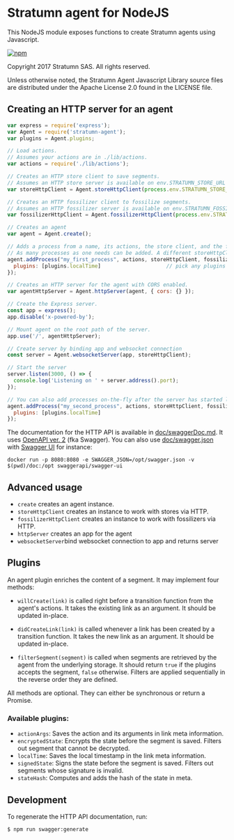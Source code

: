 # Stratumn agent for NodeJS

This NodeJS module exposes functions to create Stratumn agents using Javascript.

[![npm](https://img.shields.io/npm/v/stratumn-agent.svg)](https://www.npmjs.com/package/stratumn-agent)

Copyright 2017 Stratumn SAS. All rights reserved.

Unless otherwise noted, the Stratumn Agent Javascript Library source files are distributed under the Apache License 2.0 found in the LICENSE file.

## Creating an HTTP server for an agent

```javascript
var express = require('express');
var Agent = require('stratumn-agent');
var plugins = Agent.plugins;

// Load actions.
// Assumes your actions are in ./lib/actions.
var actions = require('./lib/actions');

// Creates an HTTP store client to save segments.
// Assumes an HTTP store server is available on env.STRATUMN_STORE_URL or http://store:5000.
var storeHttpClient = Agent.storeHttpClient(process.env.STRATUMN_STORE_URL || 'http://store:5000');

// Creates an HTTP fossilizer client to fossilize segments.
// Assumes an HTTP fossilizer server is available on env.STRATUMN_FOSSILIZER_URL or http://fossilizer:6000.
var fossilizerHttpClient = Agent.fossilizerHttpClient(process.env.STRATUMN_FOSSILIZER_URL || 'http://fossilizer:6000');

// Creates an agent
var agent = Agent.create();

// Adds a process from a name, its actions, the store client, and the fossilizer client.
// As many processes as one needs can be added. A different storeHttpClient and fossilizerHttpClient may be used.
agent.addProcess("my_first_process", actions, storeHttpClient, fossilizerHttpClient, {
  plugins: [plugins.localTime]                     // pick any plugins from src/plugins or develop your own - order matters
});

// Creates an HTTP server for the agent with CORS enabled.
var agentHttpServer = Agent.httpServer(agent, { cors: {} });

// Create the Express server.
const app = express();
app.disable('x-powered-by');

// Mount agent on the root path of the server.
app.use('/', agentHttpServer);

// Create server by binding app and websocket connection
const server = Agent.websocketServer(app, storeHttpClient);

// Start the server
server.listen(3000, () => {
  console.log('Listening on ' + server.address().port);
});

// You can also add processes on-the-fly after the server has started listening
agent.addProcess("my_second_process", actions, storeHttpClient, fossilizerHttpClient, {
  plugins: [plugins.localTime]
});
```

The documentation for the HTTP API is available in [doc/swaggerDoc.md](doc/swaggerDoc.md). It uses [OpenAPI ver. 2](https://github.com/OAI/OpenAPI-Specification/blob/master/versions/2.0.md) (fka Swagger). You can also use [doc/swagger.json](doc/swagger.json) with [Swagger UI](https://swagger.io/swagger-ui/) for instance:

```
docker run -p 8080:8080 -e SWAGGER_JSON=/opt/swagger.json -v $(pwd)/doc:/opt swaggerapi/swagger-ui
```

## Advanced usage

- `create` creates an agent instance.
- `storeHttpClient` creates an instance to work with stores via HTTP.
- `fossilizerHttpClient` creates an instance to work with fossilizers via HTTP.
- `httpServer` creates an app for the agent
- `websocketServer`bind websocket connection to app and returns server

## Plugins

An agent plugin enriches the content of a segment. It may implement four methods:

- `willCreate(link)`
is called right before a transition function from the agent's actions. It takes the existing link as an argument. It should be updated in-place.

- `didCreateLink(link)`
is called whenever a link has been created by a transition function. It takes the new link as an argument. It should be updated in-place.

- `filterSegment(segment)`
is called when segments are retrieved by the agent from the underlying storage. It should return `true` if the plugins accepts the segment, `false` otherwise.
Filters are applied sequentially in the reverse order they are defined.

All methods are optional. They can either be synchronous or return a Promise.

### Available plugins:

- `actionArgs`: Saves the action and its arguments in link meta information.
- `encryptedState`: Encrypts the state before the segment is saved. Filters out segment that cannot be decrypted.
- `localTime`: Saves the local timestamp in the link meta information.
- `signedState`: Signs the state before the segment is saved. Filters out segments whose signature is invalid.
- `stateHash`: Computes and adds the hash of the state in meta.

## Development

To regenerate the HTTP API documentation, run:

```
$ npm run swagger:generate
```
